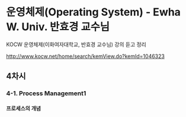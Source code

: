 # 운영체제(Operating System) - Ewha W. Univ. 반효경 교수님

KOCW 운영체제(이화여자대학교, 반효경 교수님) 강의 듣고 정리  

http://www.kocw.net/home/search/kemView.do?kemId=1046323



## 4차시



### 4-1. Process Management1



#### 프로세스의 개념